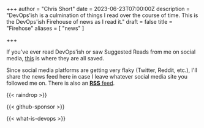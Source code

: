+++
author = "Chris Short"
date = 2023-06-23T07:00:00Z
description = "DevOps'ish is a culmination of things I read over the course of time. This is the DevOps'ish Firehouse of news as I read it."
draft = false
title = "Firehose"
aliases = [
	"news"
]

+++

If you've ever read DevOps'ish or saw Suggested Reads from me on social media, [this](https://raindrop.io/ChrisShort/dev-ops-ish-firehose-15805349) is where they are all saved.

Since social media platforms are getting very flaky (Twitter, Reddit, etc.), I'll share the news feed here in case I leave whatever social media site you followed me on. There is also an [**RSS** feed](https://bg.raindrop.io/rss/public/15805349).

{{< raindrop >}}

{{< github-sponsor >}}

{{< what-is-devops >}}
